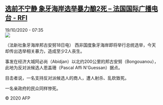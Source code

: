 <!--1603090511000-->
[选前不宁静  象牙海岸选举暴力酿2死 – 法国国际广播电台 - RFI](http://www.rfi.fr//cn/contenu/20201019-%E9%80%89%E5%89%8D%E4%B8%8D%E5%AE%81%E9%9D%99-%E8%B1%A1%E7%89%99%E6%B5%B7%E5%B2%B8%E9%80%89%E4%B8%BE%E6%9A%B4%E5%8A%9B%E9%85%BF2%E6%AD%BB)
------

<div>19/10/2020 - 07:35</div><img src="https://s.rfi.fr/media/display/88142952-11d0-11eb-9ded-005056bf87d6/w:310/p:16x9/int0007b.201019133502.jpg"><div class="t-content__body u-clearfix"><p>（法新社象牙海岸邦古安努18日电）    西非国度象牙海岸即将举行总统选举，今天却传出选举相关暴力，造成至少2人丧生。</p><p>    事发在经济大城阿必尚（Abidjan）以北约200公里的邦古安努（Bongouanou），此地为反对派候选人恩盖珊（Pascal Affi N'Guessan）据点。</p><p>    目击者说，一名支持反对派候选人的商人，遭人射杀、乱砍致死。</p><p>    一名亲政府的民众同样惨死。</p><p class="t-copyright">© 2020 AFP</p>        </div>
